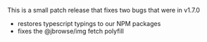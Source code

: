 This is a small patch release that fixes two bugs that were in v1.7.0

- restores typescript typings to our NPM packages
- fixes the @jbrowse/img fetch polyfill
